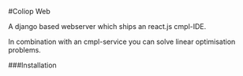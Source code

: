 
#Coliop Web

A django based webserver which ships an react.js cmpl-IDE.

In combination with an cmpl-service you can solve linear optimisation problems.

###Installation

